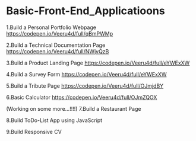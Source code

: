 # Basic-Front-End_Applicatioons

1.Build a Personal Portfolio Webpage
https://codepen.io/Veeru4d/full/qBmPWMp

2.Build a Technical Documentation Page
https://codepen.io/Veeru4d/full/NWjvQzB

3.Build a Product Landing Page
https://codepen.io/Veeru4d/full/eYWExXW

4.Build a Survey Form
https://codepen.io/Veeru4d/full/eYWExXW

5.Build a Tribute Page
https://codepen.io/Veeru4d/full/OJmjdBY

6.Basic Calculator
https://codepen.io/Veeru4d/full/OJmZQOX

(Working on some more...!!!!)
7.Build a Restaurant Page


8.Build ToDo-List App using JavaScript


9.Build Responsive CV



